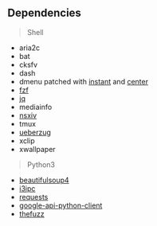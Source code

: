 ## Dependencies
> Shell 
- aria2c
- bat
- cksfv
- dash
- dmenu patched with [instant](https://tools.suckless.org/dmenu/patches/instant/) and [center](https://tools.suckless.org/dmenu/patches/center/)
- [fzf](https://github.com/junegunn/fzf)
- [jq](https://github.com/stedolan/jq)
- mediainfo
- [nsxiv](https://github.com/nsxiv/nsxiv)
- tmux
- [ueberzug](https://github.com/seebye/ueberzug)
- xclip
- xwallpaper

> Python3
- [beautifulsoup4](https://www.crummy.com/software/BeautifulSoup/)
- [i3ipc](https://github.com/altdesktop/i3ipc-python)
- [requests](https://requests.readthedocs.io/en/latest/)
- [google-api-python-client](https://github.com/googleapis/google-api-python-client)
- [thefuzz](https://github.com/seatgeek/thefuzz)
